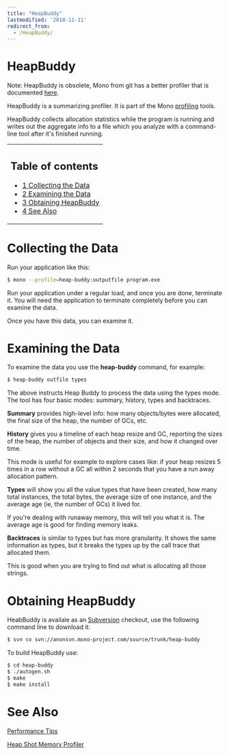 ```yaml
---
title: "HeapBuddy"
lastmodified: '2010-11-11'
redirect_from:
  - /HeapBuddy/
---
```


HeapBuddy
=========

Note: HeapBuddy is obsolete, Mono from git has a better profiler that is documented [here](/Profiler "Profiler").

HeapBuddy is a summarizing profiler. It is part of the Mono [profiling](/Profile "Profile") tools.

HeapBuddy collects allocation statistics while the program is running and writes out the aggregate info to a file which you analyze with a command-line tool after it's finished running.

<table>
<col width="100%" />
<tbody>
<tr class="odd">
<td align="left"><h2>Table of contents</h2>
<ul>
<li><a href="#collecting-the-data">1 Collecting the Data</a></li>
<li><a href="#examining-the-data">2 Examining the Data</a></li>
<li><a href="#obtaining-heapbuddy">3 Obtaining HeapBuddy</a></li>
<li><a href="#see-also">4 See Also</a></li>
</ul></td>
</tr>
</tbody>
</table>

Collecting the Data
===================

Run your application like this:

``` bash
$ mono --profile=heap-buddy:outputfile program.exe
```

Run your application under a regular load, and once you are done, terminate it. You will need the application to terminate completely before you can examine the data.

Once you have this data, you can examine it.

Examining the Data
==================

To examine the data you use the **heap-buddy** command, for example:

``` bash
$ heap-buddy outfile types
```

The above instructs Heap Buddy to process the data using the types mode. The tool has four basic modes: summary, history, types and backtraces.

**Summary** provides high-level info: how many objects/bytes were allocated, the final size of the heap, the number of GCs, etc.

**History** gives you a timeline of each heap resize and GC, reporting the sizes of the heap, the number of objects and their size, and how it changed over time.

This mode is useful for example to explore cases like: if your heap resizes 5 times in a row without a GC all within 2 seconds that you have a run away allocation pattern.

**Types** will show you all the value types that have been created, how many total instances, the total bytes, the average size of one instance, and the average age (ie, the number of GCs) it lived for.

If you're dealing with runaway memory, this will tell you what it is. The average age is good for finding memory leaks.

**Backtraces** is similar to types but has more granularity. It shows the same information as types, but it breaks the types up by the call trace that allocated them.

This is good when you are trying to find out what is allocating all those strings.

Obtaining HeapBuddy
===================

HeabBuddy is availale as an [Subversion](/SourceCodeRepository) checkout, use the following command line to download it:

``` bash
$ svn co svn://anonsvn.mono-project.com/source/trunk/heap-buddy
```

To build HeapBuddy use:

``` bash
$ cd heap-buddy
$ ./autogen.sh 
$ make
$ make install
```

See Also
========

[Performance Tips](/Performance_Tips "Performance Tips")

[Heap Shot Memory Profiler](/HeapShot "HeapShot")

